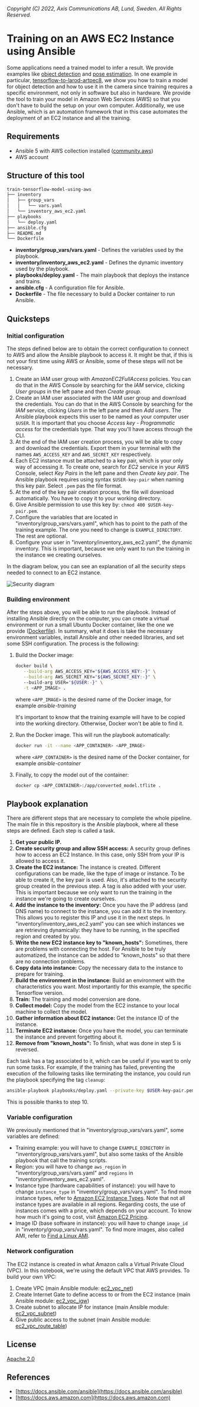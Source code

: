 *Copyright (C) 2022, Axis Communications AB, Lund, Sweden. All Rights Reserved.*

# Training on an AWS EC2 Instance using Ansible

Some applications need a trained model to infer a result. We provide examples like [object detection](https://github.com/AxisCommunications/acap-native-sdk-examples/tree/master/object-detection) and [pose estimation](https://github.com/AxisCommunications/acap-computer-vision-sdk-examples/tree/master/pose-estimator-with-flask). In one example in particular, [tensorflow-to-larod-artpec8](https://github.com/AxisCommunications/acap-native-sdk-examples/tree/master/tensorflow-to-larod-artpec8), we show you how to train a model for object detection and how to use it in the camera since training requires a specific environment, not only in software but also in hardware. We provide the tool to train your model in Amazon Web Services (AWS) so that you don't have to build the setup on your own computer. Additionally, we use Ansible, which is an automation framework that in this case automates the deployment of an EC2 instance and all the training.

## Requirements

- Ansible 5 with AWS collection installed ([community.aws](https://docs.ansible.com/ansible/latest/collections/community/aws/index.html))
- AWS account

## Structure of this tool

```sh
train-tensorflow-model-using-aws
├── inventory
│   ├── group_vars
│   │   └── vars.yaml
│   └── inventory_aws_ec2.yaml
├── playbooks
│   └── deploy.yaml
├── ansible.cfg
├── README.md
└── Dockerfile
```

- **inventory/group_vars/vars.yaml** - Defines the variables used by the playbook.
- **inventory/inventory_aws_ec2.yaml** - Defines the dynamic inventory used by the playbook.
- **playbooks/deploy.yaml** - The main playbook that deploys the instance and trains.
- **ansible.cfg** - A configuration file for Ansible.
- **Dockerfile** - The file necessary to build a Docker container to run Ansible.

## Quicksteps

### Initial configuration

The steps defined below are to obtain the correct configuration to connect to AWS and allow the Ansible playbook to access it. It might be that, if this is not your first time using AWS or Ansible, some of these steps will not be necessary.

1. Create an IAM user group with *AmazonEC2FullAccess* policies. You can do that in the AWS Console by searching for the *IAM* service, clicking *User groups* in the left pane and then *Create group*.
2. Create an IAM user associated with the IAM user group and download the credentials. You can do that in the AWS Console by searching for the *IAM* service, clicking *Users* in the left pane and then *Add users*. The Ansible playbook expects this user to be named as your computer user `$USER`. It is important that you choose *Access key - Programmatic access* for the credentials type. That way you'll have access through the CLI.
3. At the end of the IAM user creation process, you will be able to copy and download the credentials. Export them in your terminal with the names `AWS_ACCESS_KEY` and `AWS_SECRET_KEY` respectively.
4. Each EC2 instance must be attached to a key pair, which is your only way of accessing it. To create one, search for *EC2* service in your AWS Console, select *Key Pairs* in the left pane and then *Create key pair*. The Ansible playbook requires using syntax `$USER-key-pair` when naming this key pair. Select `.pem` pas the file format.
5. At the end of the key pair creation process, the file will download automatically. You have to copy it to your working directory.
6. Give Ansible permission to use this key by: `chmod 400 $USER-key-pair.pem`.
7. Configure the variables that are located in "inventory/group_vars/vars.yaml", which has to point to the path of the training example. The one you need to change is `EXAMPLE_DIRECTORY`. The rest are optional.
8. Configure your user in "inventory/inventory_aws_ec2.yaml", the dynamic inventory. This is important, because we only want to run the training in the instance we creating ourselves.

In the diagram below, you can see an explanation of all the security steps needed to connect to an EC2 instance.

![Security diagram](data/security_diagram.svg)

### Building environment

After the steps above, you will be able to run the playbook. Instead of installing Ansible directly on the computer, you can create a virtual environment or run a small Ubuntu Docker container, like the one we provide ([Dockerfile](Dockerfile)). In summary, what it does is take the necessary environment variables, install Ansible and other needed libraries, and set some SSH configuration. The process is the following:

1. Build the Docker image:

    ```sh
    docker build \
       --build-arg AWS_ACCESS_KEY="${AWS_ACCESS_KEY:-}" \
       --build-arg AWS_SECRET_KEY="${AWS_SECRET_KEY:-}" \ 
       --build-arg USER="${USER:-}" \
       -t <APP_IMAGE> .
    ```

    where `<APP_IMAGE>` is the desired name of the Docker image, for example *ansible-training*

    It's important to know that the training example will have to be copied into the working directory. Otherwise, Docker won't be able to find it.

2. Run the Docker image. This will run the playbook automatically:

    ```sh
    docker run -it --name <APP_CONTAINER> <APP_IMAGE>
    ```

    where `<APP_CONTAINER>` is the desired name of the Docker container, for example *ansible-container*

3. Finally, to copy the model out of the container:

    ```sh
    docker cp <APP_CONTAINER>:/app/converted_model.tflite .
    ```

## Playbook explanation

There are different steps that are necessary to complete the whole pipeline. The main file in this repository is the Ansible playbook, where all these steps are defined. Each step is called a task.

1. **Get your public IP.**
2. **Create security group and allow SSH access:**
A security group defines how to access an EC2 Instance. In this case, only SSH from your IP is allowed to access it.
3. **Create the EC2 instance:**
The instance is created. Different configurations can be made, like the type of image or instance. To be able to create it, the key pair is used. Also, it's attached to the security group created in the previous step. A tag is also added with your user. This is important because we only want to run the training in the instance we're going to create ourselves.
4. **Add the instance to the inventory:**
Once you have the IP address (and DNS name) to connect to the instance, you can add it to the inventory. This allows you to register this IP and use it in the next steps. In "inventory/inventory_aws_ec2.yaml" you can see which instances we are retrieving dynamically: they have to be running, in the specified region and created by you.
5. **Write the new EC2 instance key to "known_hosts":**
Sometimes, there are problems with connecting the host. For Ansible to be truly automatized, the instance can be added to "known_hosts" so that there are no connection problems.
6. **Copy data into instance:**
Copy the necessary data to the instance to prepare for training.
7. **Build the environment in the instance:**
Build an environment with the characteristics you want. Most importantly for this example, the specific Tensorflow version.
8. **Train:**
The training and model conversion are done.
9. **Collect model:**
Copy the model from the EC2 instance to your local machine to collect the model.
10. **Gather information about EC2 instance:**
Get the instance ID of the instance.
11. **Terminate EC2 instance:**
Once you have the model, you can terminate the instance and prevent forgetting about it.
12. **Remove from "known_hosts":**
To finish, what was done in step 5 is reversed.

Each task has a tag associated to it, which can be useful if you want to only run some tasks. For example, if the training has failed, preventing the execution of the following tasks like terminating the instance, you could run the playbook specifying the tag `cleanup`:

```sh
ansible-playbook playbooks/deploy.yaml --private-key $USER-key-pair.pem --tags cleanup
```

This is possible thanks to step 10.

### Variable configuration

We previously mentioned that in "inventory/group_vars/vars.yaml", some variables are defined:

- Training example: you will have to change `EXAMPLE_DIRECTORY` in "inventory/group_vars/vars.yaml", but also some tasks of the Ansible playbook that call the training scripts.
- Region: you will have to change `aws_region` in "inventory/group_vars/vars.yaml" and `regions` in "inventory/inventory_aws_ec2.yaml".
- Instance type (hardware capabilities of instance): you will have to change `instance_type` in "inventory/group_vars/vars.yaml". To find more instance types, refer to [Amazon EC2 Instance Types](https://aws.amazon.com/ec2/instance-types/?trk=4b76a70e-625f-48c4-b90e-cc5a1eadff15&sc_channel=ps&sc_campaign=acquisition&sc_medium=ACQ-P%7CPS-GO%7CBrand%7CDesktop%7CSU%7CCompute%7CEC2%7CND%7CEN%7CText%7CEU&s_kwcid=AL!4422!3!536323179528!e!!g!!amazon%20ec2%20instance%20types&ef_id=Cj0KCQjwg_iTBhDrARIsAD3Ib5j_-NBHj82QOZoGDnI2pI9-waNVacN1pBBBAkRV9SZ-96om0N-7E6AaAm4IEALw_wcB:G:s&s_kwcid=AL!4422!3!536323179528!e!!g!!amazon%20ec2%20instance%20types). Note that not all instance types are available in all regions. Regarding costs, the use of instances comes with a price, which depends on your account. To know how much it's going to cost, visit [Amazon EC2 Pricing](https://aws.amazon.com/ec2/pricing/?trk=4b76a70e-625f-48c4-b90e-cc5a1eadff15&sc_channel=ps&sc_campaign=acquisition&sc_medium=ACQ-P%7CPS-GO%7CBrand%7CDesktop%7CSU%7CCompute%7CEC2%7CND%7CEN%7CText%7CEU&s_kwcid=AL!4422!3!536323179528!e!!g!!ec2%20instance%20types&ef_id=CjwKCAjw4ayUBhA4EiwATWyBrlZTFEjevNUuMdd_b4j3IVdbF7ud_YU5_6hreQjZZ0x78iTLAR_cYBoCxfIQAvD_BwE:G:s&s_kwcid=AL!4422!3!536323179528!e!!g!!ec2%20instance%20types).
- Image ID (base software in instance): you will have to change `image_id` in "inventory/group_vars/vars.yaml". To find more images, also called AMI, refer to [Find a Linux AMI](https://docs.aws.amazon.com/AWSEC2/latest/UserGuide/finding-an-ami.html).

### Network configuration

The EC2 instance is created in what Amazon calls a Virtual Private Cloud (VPC). In this notebook, we're using the default VPC that AWS provides. To build your own VPC:

1. Create VPC (main Ansible module: [ec2_vpc_net](https://docs.ansible.com/ansible/latest/collections/amazon/aws/ec2_vpc_net_module.html))
2. Create Internet Gate to define access to or from the EC2 instance (main Ansible module: [ec2_vpc_igw](https://docs.ansible.com/ansible/latest/collections/community/aws/ec2_vpc_igw_module.html))
3. Create subnet to allocate IP for instance (main Ansible module: [ec2_vpc_subnet](https://docs.ansible.com/ansible/latest/collections/amazon/aws/ec2_vpc_subnet_module.html))
4. Give public access to the subnet (main Ansible module: [ec2_vpc_route_table](https://docs.ansible.com/ansible/latest/collections/amazon/aws/ec2_vpc_route_table_module.html))

## License

[Apache 2.0](../LICENSE)

## References

- [https://docs.ansible.com/ansible](https://docs.ansible.com/ansible)
- [https://docs.aws.amazon.com](https://docs.aws.amazon.com)

